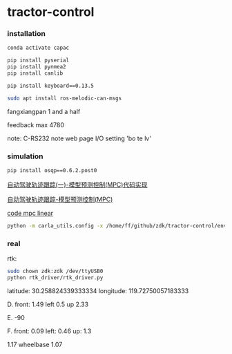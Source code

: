 # tractor-control

### installation

```bash
conda activate capac

pip install pyserial
pip install pynmea2
pip install canlib

pip install keyboard==0.13.5

sudo apt install ros-melodic-can-msgs
```

fangxiangpan  1 and a half

feedback max 4780


note:
C-RS232
note web page I/O setting 'bo te lv'

### simulation

```bash
pip install osqp==0.6.2.post0
```

[自动驾驶轨迹跟踪(一)-模型预测控制(MPC)代码实现](https://cloud.tencent.com/developer/article/1989738)

[自动驾驶轨迹跟踪-模型预测控制(MPC)](https://mp.weixin.qq.com/s?__biz=MzUwOTg3NTQ4NQ==&mid=2247487839&idx=1&sn=cbdec5f9d30b619eed0c60a8d96d97ef&chksm=f90ad52dce7d5c3bd3877e9fd3902318c246fb54aca7537fc7a8909fc9ee1775c93ce2f715c8&scene=21#wechat_redirect)

[code mpc linear](https://github.com/YoungTimes/algorithms/blob/main/mpc/mpc_linear.py)




```bash
python -m carla_utils.config -x /home/ff/github/zdk/tractor-control/envs/drift_map/train.xodr
```



### real

rtk:

```bash
sudo chown zdk:zdk /dev/ttyUSB0
python rtk_driver/rtk_driver.py
```

latitude: 30.258824339333334
longitude: 119.72750057183333
 

D.
front: 1.49
left 0.5
up 2.33


E.
-90


F.
front: 0.09
left: 0.46
up: 1.3


1.17
wheelbase 1.07
